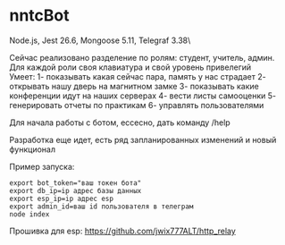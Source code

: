 # nntcBot
Node.js, Jest 26.6, Mongoose 5.11, Telegraf 3.38\

Сейчас реализовано разделение по ролям: студент, учитель, админ.\
Для каждой роли своя клавиатура и свой уровень привелегий\
Умеет:
1- показывать какая сейчас пара, память у нас страдает
2- открывать нашу дверь на магнитном замке
3- показывать какие конференции идут на наших серверах
4- вести листы самооценки
5- генерировать отчеты по практикам
6- управлять пользователями

Для начала работы с ботом, ессесно, дать команду /help

Разработка еще идет, есть ряд запланированных изменений и новый функционал

Пример запуска:

```
export bot_token="ваш токен бота"
export db_ip=ip адрес базы данных
export esp_ip=ip адрес esp
export admin_id=ваш id пользователя в телеграм
node index
```

Прошивка для esp: https://github.com/jwix777ALT/http_relay
